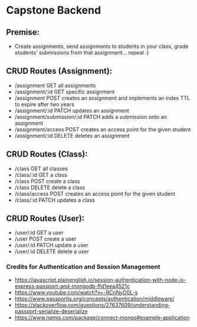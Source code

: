 # Capstone Backend
## Premise: 
* Create assignments, send assignments to students in your class, grade students' submissions from that assignment... repeat :)
## CRUD Routes (Assignment):
* /assignment GET all assignments
* /assignment/:id GET specific assignment
* /assignment POST creates an assignment and implements an index TTL to expire after two years
* /assignment/:id PATCH updates an assignment
* /assignment/submission/:id PATCH adds a submission onto an assignment
* /assignment/access POST creates an access point for the given student
* /assignment/:id DELETE deletes an assignment
## CRUD Routes (Class):
* /class GET all classes
* /class/:id GET a class
* /class POST create a class
* /class DELETE delete a class
* /class/access POST creates an access point for the given student
* /class/:id PATCH updates a class
## CRUD Routes (User):
* /user/:id GET a user
* /user POST create a user
* /user/:id PATCH update a user
* /user/:id DELETE delete a user 

### Credits for Authentication and Session Management
* https://javascript.plainenglish.io/session-authentication-with-node-js-express-passport-and-mongodb-ffd1eea4521c
* https://www.youtube.com/watch?v=-RCnNyD0L-s
* https://www.passportjs.org/concepts/authentication/middleware/
* https://stackoverflow.com/questions/27637609/understanding-passport-serialize-deserialize 
* https://www.npmjs.com/package/connect-mongo#example-application 